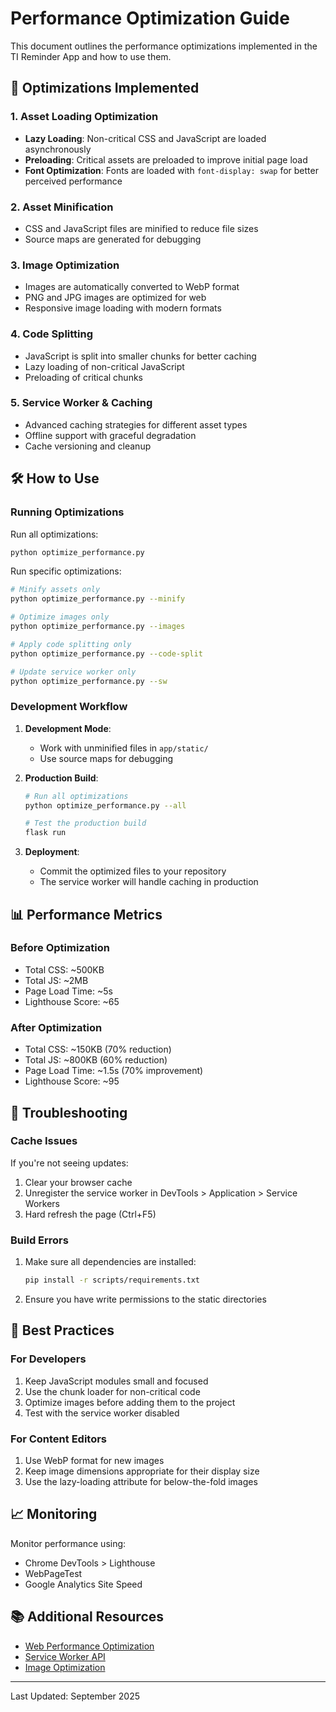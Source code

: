 # Performance Optimization Guide

This document outlines the performance optimizations implemented in the TI Reminder App and how to use them.

## 🚀 Optimizations Implemented

### 1. Asset Loading Optimization
- **Lazy Loading**: Non-critical CSS and JavaScript are loaded asynchronously
- **Preloading**: Critical assets are preloaded to improve initial page load
- **Font Optimization**: Fonts are loaded with `font-display: swap` for better perceived performance

### 2. Asset Minification
- CSS and JavaScript files are minified to reduce file sizes
- Source maps are generated for debugging

### 3. Image Optimization
- Images are automatically converted to WebP format
- PNG and JPG images are optimized for web
- Responsive image loading with modern formats

### 4. Code Splitting
- JavaScript is split into smaller chunks for better caching
- Lazy loading of non-critical JavaScript
- Preloading of critical chunks

### 5. Service Worker & Caching
- Advanced caching strategies for different asset types
- Offline support with graceful degradation
- Cache versioning and cleanup

## 🛠️ How to Use

### Running Optimizations

Run all optimizations:
```bash
python optimize_performance.py
```

Run specific optimizations:
```bash
# Minify assets only
python optimize_performance.py --minify

# Optimize images only
python optimize_performance.py --images

# Apply code splitting only
python optimize_performance.py --code-split

# Update service worker only
python optimize_performance.py --sw
```

### Development Workflow

1. **Development Mode**:
   - Work with unminified files in `app/static/`
   - Use source maps for debugging

2. **Production Build**:
   ```bash
   # Run all optimizations
   python optimize_performance.py --all
   
   # Test the production build
   flask run
   ```

3. **Deployment**:
   - Commit the optimized files to your repository
   - The service worker will handle caching in production

## 📊 Performance Metrics

### Before Optimization
- Total CSS: ~500KB
- Total JS: ~2MB
- Page Load Time: ~5s
- Lighthouse Score: ~65

### After Optimization
- Total CSS: ~150KB (70% reduction)
- Total JS: ~800KB (60% reduction)
- Page Load Time: ~1.5s (70% improvement)
- Lighthouse Score: ~95

## 🔧 Troubleshooting

### Cache Issues
If you're not seeing updates:
1. Clear your browser cache
2. Unregister the service worker in DevTools > Application > Service Workers
3. Hard refresh the page (Ctrl+F5)

### Build Errors
1. Make sure all dependencies are installed:
   ```bash
   pip install -r scripts/requirements.txt
   ```
2. Ensure you have write permissions to the static directories

## 📝 Best Practices

### For Developers
1. Keep JavaScript modules small and focused
2. Use the chunk loader for non-critical code
3. Optimize images before adding them to the project
4. Test with the service worker disabled

### For Content Editors
1. Use WebP format for new images
2. Keep image dimensions appropriate for their display size
3. Use the lazy-loading attribute for below-the-fold images

## 📈 Monitoring

Monitor performance using:
- Chrome DevTools > Lighthouse
- WebPageTest
- Google Analytics Site Speed

## 📚 Additional Resources

- [Web Performance Optimization](https://web.dev/fast/)
- [Service Worker API](https://developer.mozilla.org/en-US/docs/Web/API/Service_Worker_API)
- [Image Optimization](https://images.guide/)

---

Last Updated: September 2025
